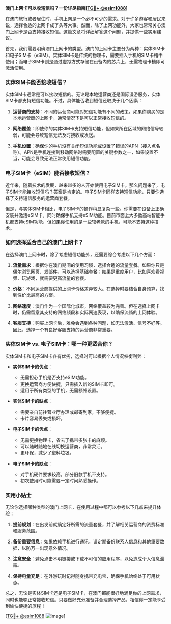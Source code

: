 **澳门上网卡可以收短信吗？一份详尽指南[[TG💪+ @esim1088](https://t.me/s/esim1088)]**

在澳门旅行或者居住时，手机上网是一个必不可少的需求。对于许多游客和居民来说，选择合适的上网卡成了头等大事。然而，除了上网功能外，大家也常常关心澳门上网卡是否支持接收短信。这篇文章将详细解答这个问题，并提供一些实用建议。

首先，我们需要明确澳门上网卡的类型。澳门的上网卡主要分为两种：实体SIM卡和电子SIM卡（eSIM）。实体SIM卡是传统的物理卡，需要插入手机的SIM卡槽中使用；而电子SIM卡则是通过虚拟方式存储在设备内的芯片上，无需物理卡槽即可激活使用。

### 实体SIM卡能否接收短信？

实体SIM卡通常是可以接收短信的。无论是本地运营商还是国际漫游服务，实体SIM卡都支持短信功能。不过，具体能否收到短信还取决于几个因素：

1. **运营商的支持**：不同的运营商可能对短信功能有不同的政策。如果你购买的是本地运营商的上网卡，通常情况下是可以正常接收短信的。
   
2. **网络覆盖**：即使你的实体SIM卡支持短信功能，但如果所在区域的网络信号较弱，可能会导致短信无法及时接收或发送。

3. **手机设置**：确保你的手机没有关闭短信功能或设置了错误的APN（接入点名称）。APN是手机连接到移动网络时需要配置的关键参数之一，如果设置不当，可能会导致无法正常使用短信功能。

### 电子SIM卡（eSIM）能否接收短信？

近年来，随着技术的发展，越来越多的人开始使用电子SIM卡。那么问题来了，电子SIM卡能接收短信吗？答案是肯定的。电子SIM卡同样支持短信功能，只要你选择了支持短信服务的运营商套餐。

但是，与实体SIM卡相比，电子SIM卡的操作稍显复杂一些。你需要在设备上正确安装并激活eSIM卡，同时确保手机支持eSIM功能。目前市面上大多数高端智能手机都支持eSIM功能，但如果你使用的是一些较老款的手机，可能不支持这种技术。

### 如何选择适合自己的澳门上网卡？

在选择澳门上网卡时，除了考虑短信功能外，还需要综合考虑以下几个方面：

1. **流量需求**：根据你在澳门期间的使用习惯，选择合适的流量套餐。如果你只是偶尔浏览网页、发邮件，可以选择基础套餐；如果是重度用户，比如喜欢看视频、玩游戏，就需要更高流量的套餐。

2. **价格**：不同运营商提供的上网卡价格差异较大。在选择时要结合自身预算，找到性价比最高的方案。

3. **网络速度**：澳门作为一个国际化城市，网络覆盖较为完善。但在选择上网卡时，仍需留意其支持的网络频段和实际网速表现，以确保流畅的上网体验。

4. **客服支持**：购买上网卡后，难免会遇到各种问题，如无法激活、信号不好等。因此，选择一个有良好客服支持的运营商非常重要。

### 实体SIM卡 vs. 电子SIM卡：哪一种更适合你？

实体SIM卡和电子SIM卡各有优劣，选择时可以根据个人情况权衡利弊：

- **实体SIM卡的优点**：
  - 无需担心手机是否支持eSIM功能。
  - 更换运营商方便快捷，只需插入新的SIM卡即可。
  - 适用于所有类型的手机，无需额外设置。

- **实体SIM卡的缺点**：
  - 需要亲自前往营业厅办理或邮寄到家，不够便捷。
  - 卡片容易丢失或损坏。

- **电子SIM卡的优点**：
  - 无需更换物理卡，省去了携带多张卡的麻烦。
  - 可以随时随地在线切换运营商，非常灵活。
  - 更环保，减少了塑料垃圾。

- **电子SIM卡的缺点**：
  - 对手机硬件要求较高，部分旧款手机不支持。
  - 初次使用时可能需要一定时间熟悉操作。

### 实用小贴士

无论你选择哪种类型的澳门上网卡，在使用过程中都可以参考以下几点来提升体验：

1. **提前规划**：在出发前就确定好所需的流量套餐，并了解相关运营商的资费标准和服务范围。

2. **备份重要信息**：如果依赖手机进行通讯，请定期备份联系人信息和其他重要数据，以防万一出现意外情况。

3. **注意安全**：避免点击不明链接或下载不可信的应用程序，以免造成个人信息泄露。

4. **保持电量充足**：在外游玩时记得随身携带充电宝，确保手机始终处于可用状态。

总之，无论是实体SIM卡还是电子SIM卡，在澳门都能很好地满足你的上网需求，同时也能够正常接收短信。只要做好充分准备并合理选择产品，相信你一定能享受到愉快便捷的旅程！

[[TG💪+ @esim1088](https://t.me/s/esim1088) ![Image](https://i.postimg.cc/4NQfJmqS/Snipaste-2025-05-13-00-14-12.png)]